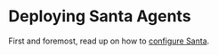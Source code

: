 # Deploying Santa Agents

First and foremost, read up on how to [configure Santa](https://santa.dev/deployment/configuration.html).
